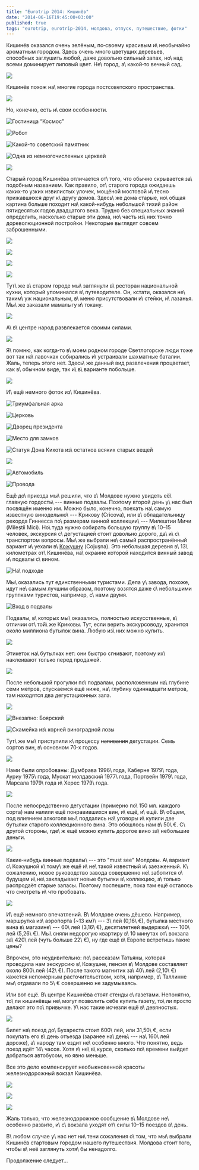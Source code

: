 ```yaml
---
title: "Eurotrip 2014: Кишинёв"
date: "2014-06-16T19:45:00+03:00"
published: true
tags: "eurotrip, eurotrip-2014, молдова, отпуск, путешествие, фотки"
---
```


Кишинёв оказался очень зелёным, по&#8209;своему красивым и\ необычайно ароматным городом. Здесь очень много цветущих 
деревьев, способных заглушить любой, даже довольно сильный запах, но\ над всеми доминирует липовый цвет. Не\ город, 
а\ какой&#8209;то вечный сад.

![](/images/travel/2014-06-eurotrip/chisinau-city-1.jpg)

<!--more Хочу увидеть всё!-->

Кишинёв похож на\ многие города постсоветского пространства.

![](/images/travel/2014-06-eurotrip/chisinau-city-2.jpg)

Но, конечно, есть и\ свои особенности.

![Гостиница “Космос"](/images/travel/2014-06-eurotrip/chisinau-hotel-cosmos.jpg "Гостиница «Космос»")

![Робот](/images/travel/2014-06-eurotrip/chisinau-robot.jpg "Робот")

![Какой-то советский памятник](/images/travel/2014-06-eurotrip/chisinau-soviet-monument.jpg "Какой-то советский памятник")

![Одна из немногочисленных церквей](/images/travel/2014-06-eurotrip/chisinau-church-1.jpg "Одна из немногочисленных церквей")

![](/images/travel/2014-06-eurotrip/chisinau-house-with-clocks.jpg)

Старый город Кишинёва отличается от\ того, что обычно скрывается за\ подобным названием. Как правило, от\ старого города 
ожидаешь каких&#8209;то узких извилистых улочек, мощёной мостовой и\ тесно прижавшихся друг к\ другу домов. Здесь\ же 
дома старые, но\ общая картина больше походит на\ какой&#8209;нибудь небольшой тихий район пятидесятых годов двадцатого 
века. Трудно без специальных знаний определить, насколько старые эти дома, но\ часть из\ них точно дореволюционной 
постройки. Некоторые выглядят совсем заброшенными.

![](/images/travel/2014-06-eurotrip/chisinau-old-town-1.jpg)

![](/images/travel/2014-06-eurotrip/chisinau-old-town-2.jpg)

![](/images/travel/2014-06-eurotrip/chisinau-old-town-3.jpg)

![](/images/travel/2014-06-eurotrip/chisinau-old-town-girl.jpg)

Тут\ же в\ старом городе мы\ заглянули в\ ресторан национальной кухни, который упоминался в\ путеводителе. Он, кстати, 
оказался не\ таким\ уж национальным, в\ меню присутствовали и\ стейки, и\ лазанья. Мы\ же заказали мамалыгу и\ токану.

![](/images/travel/2014-06-eurotrip/chisinau-food.jpg)

А\ в\ центре народ развлекается своими силами.

![](/images/travel/2014-06-eurotrip/chisinau-chess-1.jpg)

Я\ помню, как когда&#8209;то в\ моем родном городе Светлогорске люди тоже вот так на\ лавочках собирались и\ устраивали 
шахматные баталии. Жаль, теперь этого нет. Здесь\ же данный вид развлечения процветает, как в\ обычном виде, так 
и\ в\ варианте побольше.

![](/images/travel/2014-06-eurotrip/chisinau-chess-2.jpg)

И\ ещё немного фоток из\ Кишинёва.

![Триумфальная арка](/images/travel/2014-06-eurotrip/chisinau-arc-de-triomphe.jpg "Триумфальная арка")

![Церковь](/images/travel/2014-06-eurotrip/chisinau-church-2.jpg "Церковь")

![Дворец президента](/images/travel/2014-06-eurotrip/chisinau-president-palace.jpg "Дворец президента")

![Место для замков](/images/travel/2014-06-eurotrip/chisinau-place-for-locks.jpg "Место для замков")

![Статуя Дона Кихота из\ остатков всяких старых вещей](/images/travel/2014-06-eurotrip/chisinau-don-quixote.jpg "Статуя Дона Кихота из остатков всяких старых вещей")

![](/images/travel/2014-06-eurotrip/chisinau-skates.jpg)

![Автомобиль](/images/travel/2014-06-eurotrip/chisinau-auto.jpg "Автомобиль")

![Провода](/images/travel/2014-06-eurotrip/chisinau-wires.jpg "Провода")

Ещё до\ приезда мы\ решили, что в\ Молдове нужно увидеть её\ главную гордость\ --- винные подвалы. Поэтому второй день 
у\ нас был посвящён именно им. Можно было, конечно, поехать на\ самую известную винодельню\ --- Крикову (Cricova), или 
в\ обладательницу рекорда Гиннeсса по\ размерам винной коллекции\ --- Милештии Мичи (Mileştii Mici). Но\ туда нужно 
собирать большую группу в\ 10–15 человек, экскурсия с\ дегустацией стоит довольно дорого, да\ и\ с\ транспортом вопросы. 
Мы\ же выбрали не\ самый распространённый вариант и\ уехали в\ [Кожушну][cojusna] (Cojuşna). Это небольшая деревня 
в\ 13\ километрах от\ Кишинёва, на\ окраине которой находится винный завод и\ подвалы с\ вином.

![На\ подходе](/images/travel/2014-06-eurotrip/cojusna-coming.jpg "На подходе")

Мы\ оказались тут единственными туристами. Дела у\ завода, похоже, идут не\ самым лучшим образом, поэтому возятся даже 
с\ небольшими группками туристов, например, с\ нами двумя. 

![Вход в подвалы](/images/travel/2014-06-eurotrip/cojusna-entrance.jpg)

Подвалы, в\ которых мы\ оказались, полностью искусственные, в\ отличии от\ той\ же Криковы. Тут, если верить 
экскурсоводу, хранится около миллиона бутылок вина. Любую из\ них можно купить.

![](/images/travel/2014-06-eurotrip/cojusna-corridor.jpg)

Этикеток на\ бутылках нет: они быстро сгнивают, поэтому их\ наклеивают только перед продажей.

![](/images/travel/2014-06-eurotrip/cojusna-bottles.jpg)

После небольшой прогулки по\ подвалам, расположенным на\ глубине семи метров, спускаемся ещё ниже, на\ глубину 
одиннадцати метров, там находятся два дегустационных зала.

![](/images/travel/2014-06-eurotrip/cojusna-degustation-hall.jpg)

![Внезапно: Боярский](/images/travel/2014-06-eurotrip/cojusna-boyarskiy.jpg "Внезапно: Боярский")

![Скамейка из\ корней виноградной лозы](/images/travel/2014-06-eurotrip/cojusna-bench.jpg "Скамейка из корней виноградной лозы")

Тут\ же мы\ приступили к\ процессу ~~напивания~~ дегустации. Семь сортов вин, в\ основном 70&#8209;х годов.

![](/images/travel/2014-06-eurotrip/cojusna-degustation-1.jpg)

Нами были опробованы: Думбрава 1996\ года, Каберне 1979\ года, Ауриу 1975\ года, Мускат молдавский 1977\ года, 
Портвейн 1979\ года, Марсала 1979\ года и\ Херес 1979\ года.

![](/images/travel/2014-06-eurotrip/cojusna-degustation-2.jpg)

После непосредственно дегустации (примерно по\ 150 мл. каждого сорта) нам налили ещё понравившихся вин, и\ ещё, и\ ещё. 
В\ общем, под влиянием алкоголя мы\ поддались на\ уговоры и\ купили две бутылки старого коллекционного вина. Это 
обошлось нам в\ 50\ €. С\ другой стороны, где\ ж ещё можно купить дорогое вино за\ небольшие деньги.

![](/images/travel/2014-06-eurotrip/cojusna-degustation-3.jpg)

Какие&#8209;нибудь винные подвалы\ --- это "must see" Молдовы. А\ вариант с\ Кожушной к\ тому\ же ещё и\ не\ такой 
известный и\ заезженный. К\ сожалению, новое руководство завода совершенно не\ заботится о\ будущем и\ не\ закладывает 
новые бутылки в\ коллекцию, а\ только распродаёт старые запасы. Поэтому поспешите, пока там ещё осталось что смотреть 
и\ что пробовать.

![](/images/travel/2014-06-eurotrip/cojusna-bought-wine.jpg)

И\ ещё немного впечатлений. В\ Молдове очень дёшево. Например, маршрутка из\ аэропорта (~13 км)\ --- 3\ лей (0,16\ €), 
бутылка местного вина в\ магазине\ --- 60\ лей (3,16\ €), десятилетней выдержки\ --- 100\ лей (5,26\ €). Мы\ сняли 
недорогую квартиру в\ 10 минутах от\ вокзала за\ 420\ лей (чуть больше 22\ €), ну где ещё в\ Европе встретишь такие 
цены?

Впрочем, это неудивительно: по\ рассказам Татьяны, которая проводила нам экскурсию в\ Кожушне, пенсия в\ Молдове 
составляет около 800\ лей (42\ €). После такого магнитик за\ 40\ лей (2,10\ €) кажется непомерным расточительством, 
хотя, например, в\ Таллинне мы\ отдавали по 5\ € совершенно не задумываясь.

Или вот ещё. В\ центре Кишинёва стоят стенды с\ газетами. Непонятно, то\ ли кишинёвцы не\ могут позволить себе купить 
газету, то\ ли просто делают это по\ привычке. У\ нас такие исчезли ещё в\ девяностых.

![](/images/travel/2014-06-eurotrip/chisinau-newspapers.jpg)

Билет на\ поезд до\ Бухареста стоит 600\ лей, или 31,50\ €, если покупать его в\ день отъезда (заранее на\ день\ --- 
на\ 160\ лей дороже), а\ народу там ездит не\ особенно много. Что понятно, ведь поезд идёт 14\ часов. Хотя 
я\ не\ в\ курсе, сколько по\ времени выйдет добраться автобусом, но явно меньше. 

Все это дело компенсирует необыкновенной красоты железнодорожный вокзал Кишинёва.

![](/images/travel/2014-06-eurotrip/chisinau-railway-station-1.jpg)

![](/images/travel/2014-06-eurotrip/chisinau-railway-station-2.jpg)

![](/images/travel/2014-06-eurotrip/chisinau-railway-station-3.jpg)

Жаль только, что железнодорожное сообщение в\ Молдове не\ особенно развито, и\ с\ вокзала уходят от\ силы 10–15 поездов 
в\ день.

В\ любом случае у\ нас нет ни\ тени сожаления о\ том, что мы\ выбрали Кишинёв стартовым городом нашего путешествия. 
Молдова стоит того, чтобы в\ неё заглянуть хотя\ бы ненадолго.

Продолжение следует...

[cojusna]: http://www.fabricadevincojusna.md/about_en.html
